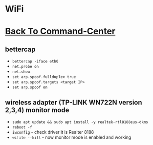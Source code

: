 # WiFi

# [Back To Command-Center](../Command-Center%2067dcab8dad014156bed16a9e6953166c.md)

## bettercap
* `bettercap -iface eth0`
* `net.probe on`
* `net.show`
* `set arp.spoof.fullduplex true`
* `set arp.spoof.targets <target IP>`
* `set arp.spoof on`

## wireless adapter (TP-LINK WN722N version 2,3,4) monitor mode
* `sudo apt update && sudo apt install -y realtek-rtl8188eus-dkms`
* `reboot -f`
* `iwconfig` - check driver it is Realter 8188
* `wifite --kill` - now monitor mode is enabled and working
